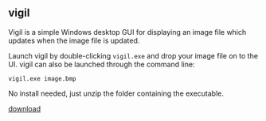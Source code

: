 vigil
-----

Vigil is a simple Windows desktop GUI for displaying an image file which updates when the image file is updated. 

Launch vigil by double-clicking `vigil.exe` and drop your image file on to the UI. vigil can also be launched through the command line:

```vigil.exe image.bmp```

No install needed, just unzip the folder containing the executable.



[download](https://github.com/asfarley/vigil/raw/master/releases/1.0.1.zip)
